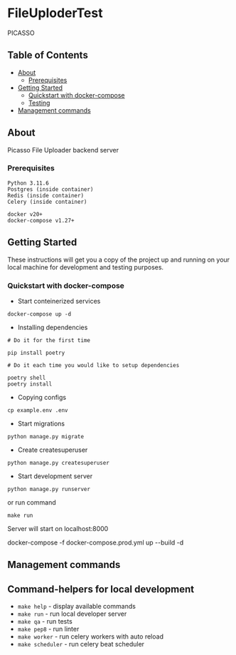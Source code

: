 # FileUploderTest
PICASSO 

## Table of Contents
+ [About](#about)
    + [Prerequisites](#prerequisites)
+ [Getting Started](#getting-started)
    + [Quickstart with docker-compose](#quickstart)
    + [Testing](#testing)
+ [Management commands](#management-commands)

## About <a name = "about"></a>
Picasso File Uploader backend server

### Prerequisites <a name = "prerequisites"></a>
```
Python 3.11.6
Postgres (inside container)
Redis (inside container)
Celery (inside container)
```
```
docker v20+
docker-compose v1.27+
```

## Getting Started <a name = "getting-started"></a>
These instructions will get you a copy of the project up and running on your local machine for development and testing purposes.

### Quickstart with docker-compose <a name = "quickstart"></a>

- Start conteinerized services
```
docker-compose up -d
```
- Installing dependencies
```
# Do it for the first time

pip install poetry

# Do it each time you would like to setup dependencies

poetry shell
poetry install

```
- Copying configs
```
cp example.env .env
```
- Start migrations
```
python manage.py migrate
```
- Create createsuperuser
```
python manage.py createsuperuser
```
- Start development server
```
python manage.py runserver
```
or run command
```
make run
```

Server will start on localhost:8000

docker-compose -f docker-compose.prod.yml up --build -d


## Management commands <a name = "management-commands"></a>

## Command-helpers for local development

- `make help` - display available commands
- `make run` - run local developer server
- `make qa` - run tests
- `make pep8` - run linter
- `make worker` - run celery workers with auto reload
- `make scheduler` - run celery beat scheduler
